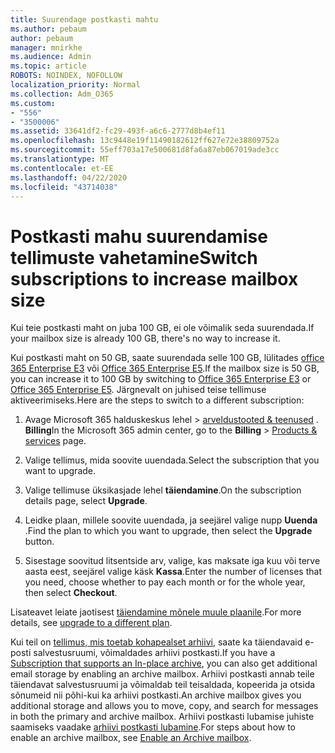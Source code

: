 ```yaml
---
title: Suurendage postkasti mahtu
ms.author: pebaum
author: pebaum
manager: mnirkhe
ms.audience: Admin
ms.topic: article
ROBOTS: NOINDEX, NOFOLLOW
localization_priority: Normal
ms.collection: Adm_O365
ms.custom:
- "556"
- "3500006"
ms.assetid: 33641df2-fc29-493f-a6c6-2777d8b4ef11
ms.openlocfilehash: 13c9448e19f11490182612ff627e72e38809752a
ms.sourcegitcommit: 55eff703a17e500681d8fa6a87eb067019ade3cc
ms.translationtype: MT
ms.contentlocale: et-EE
ms.lasthandoff: 04/22/2020
ms.locfileid: "43714038"
---
```

# <a name="switch-subscriptions-to-increase-mailbox-size"></a><span data-ttu-id="f79c1-102">Postkasti mahu suurendamise tellimuste vahetamine</span><span class="sxs-lookup"><span data-stu-id="f79c1-102">Switch subscriptions to increase mailbox size</span></span>

<span data-ttu-id="f79c1-103">Kui teie postkasti maht on juba 100 GB, ei ole võimalik seda suurendada.</span><span class="sxs-lookup"><span data-stu-id="f79c1-103">If your mailbox size is already 100 GB, there's no way to increase it.</span></span>
  
<span data-ttu-id="f79c1-104">Kui postkasti maht on 50 GB, saate suurendada selle 100 GB, lülitades [office 365 Enterprise E3](https://products.office.com/business/office-365-enterprise-e3-business-software) või [Office 365 Enterprise E5](https://products.office.com/business/office-365-enterprise-e5-business-software).</span><span class="sxs-lookup"><span data-stu-id="f79c1-104">If the mailbox size is 50 GB, you can increase it to 100 GB by switching to [Office 365 Enterprise E3](https://products.office.com/business/office-365-enterprise-e3-business-software) or [Office 365 Enterprise E5](https://products.office.com/business/office-365-enterprise-e5-business-software).</span></span> <span data-ttu-id="f79c1-105">Järgnevalt on juhised teise tellimuse aktiveerimiseks.</span><span class="sxs-lookup"><span data-stu-id="f79c1-105">Here are the steps to switch to a different subscription:</span></span>
  
1. <span data-ttu-id="f79c1-106">Avage Microsoft 365 halduskeskus lehel \> [arveldustooted & teenused](https://go.microsoft.com/fwlink/p/?linkid=842054) . **Billing**</span><span class="sxs-lookup"><span data-stu-id="f79c1-106">In the Microsoft 365 admin center, go to the **Billing** \> [Products & services](https://go.microsoft.com/fwlink/p/?linkid=842054) page.</span></span>

2. <span data-ttu-id="f79c1-107">Valige tellimus, mida soovite uuendada.</span><span class="sxs-lookup"><span data-stu-id="f79c1-107">Select the subscription that you want to upgrade.</span></span>

3. <span data-ttu-id="f79c1-108">Valige tellimuse üksikasjade lehel **täiendamine**.</span><span class="sxs-lookup"><span data-stu-id="f79c1-108">On the subscription details page, select **Upgrade**.</span></span>

4. <span data-ttu-id="f79c1-109">Leidke plaan, millele soovite uuendada, ja seejärel valige nupp **Uuenda** .</span><span class="sxs-lookup"><span data-stu-id="f79c1-109">Find the plan to which you want to upgrade, then select the **Upgrade** button.</span></span>

5. <span data-ttu-id="f79c1-110">Sisestage soovitud litsentside arv, valige, kas maksate iga kuu või terve aasta eest, seejärel valige käsk **Kassa**.</span><span class="sxs-lookup"><span data-stu-id="f79c1-110">Enter the number of licenses that you need, choose whether to pay each month or for the whole year, then select **Checkout**.</span></span>

<span data-ttu-id="f79c1-111">Lisateavet leiate jaotisest [täiendamine mõnele muule plaanile](https://docs.microsoft.com/office365/admin/subscriptions-and-billing/upgrade-to-different-plan).</span><span class="sxs-lookup"><span data-stu-id="f79c1-111">For more details, see [upgrade to a different plan](https://docs.microsoft.com/office365/admin/subscriptions-and-billing/upgrade-to-different-plan).</span></span>

<span data-ttu-id="f79c1-112">Kui teil on [tellimus, mis toetab kohapealset arhiivi](https://docs.microsoft.com/office365/servicedescriptions/exchange-online-archiving-service-description/exchange-online-archiving-service-description), saate ka täiendavaid e-posti salvestusruumi, võimaldades arhiivi postkasti.</span><span class="sxs-lookup"><span data-stu-id="f79c1-112">If you have a [Subscription that supports an In-place archive](https://docs.microsoft.com/office365/servicedescriptions/exchange-online-archiving-service-description/exchange-online-archiving-service-description), you can also get additional email storage by enabling an archive mailbox.</span></span> <span data-ttu-id="f79c1-113">Arhiivi postkasti annab teile täiendavat salvestusruumi ja võimaldab teil teisaldada, kopeerida ja otsida sõnumeid nii põhi-kui ka arhiivi postkasti.</span><span class="sxs-lookup"><span data-stu-id="f79c1-113">An archive mailbox gives you additional storage and allows you to move, copy, and search for messages in both the primary and archive mailbox.</span></span> <span data-ttu-id="f79c1-114">Arhiivi postkasti lubamise juhiste saamiseks vaadake [arhiivi postkasti lubamine](https://docs.microsoft.com/office365/securitycompliance/enable-archive-mailboxes).</span><span class="sxs-lookup"><span data-stu-id="f79c1-114">For steps about how to enable an archive mailbox, see [Enable an Archive mailbox](https://docs.microsoft.com/office365/securitycompliance/enable-archive-mailboxes).</span></span>